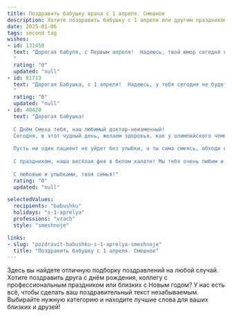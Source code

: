 ```yaml
---
title: Поздравить бабушку врача с 1 апреля. Смешное
description: Хотите поздравить бабушку с 1 апреля или другим праздником? Наш ИИ создаст незабываемое поздравление, а вы обязательно выделитесь среди других.  
date: 2025-01-06
tags: second tag
wishes:
- id: 131450
  text: "Дорогая бабуля, с Первым апреля!  Надеюсь, твой юмор сегодня крепче, чем твои диагнозы!  Пусть этот день будет полон веселых розыгрышей и ни одной мигрени (а если и будет, то только от смеха!).  Будь здорова и бодра, как всегда, и помни:  даже самый опытный врач не застрахован от первоапрельских шуток!
  "
  rating: "0"
  updated: "null"
- id: 81713
  text: "Дорогая Бабушка, с 1 апреля!  Надеюсь, у тебя сегодня не будет \"больных\" пациентов, а только здоровые шутки и веселый смех!  Будь здорова и бодра! 😄🎉
  "
  rating: "0"
  updated: "null"
- id: 40420
  text: "Дорогая бабушка!
  
  С Днём Смеха тебя, наш любимый доктор-неизменный!
  Сегодня, в этот чудный день, желаем здоровья, как у олимпийского чемпиона, и юмора, как у комика на вечеринке! Пусть твой диагноз будет всегда «Смех и радость», а рецепт — только из смеха и шуток.
  
  Пусть ни один пациент не уйдет без улыбки, а ты сама смеясь, обходи всех без исключения! Желаем, чтобы шутки всегда были на уровне, а подшучивание над собой — приносило лишь радость.
  
  С праздником, наша весёлая фея в белом халате! Мы тебя очень любим и всегда рады твоему смеху!
  
  С любовью и улыбками, твоя семья!"
  rating: "0"
  updated: "null"

selectedValues:
  recipients: "babushku"
  holidays: "s-1-aprelya"
  professions: "vrach"
  style: "smeshnoje"

links:
- slug: "pozdravit-babushku-s-1-aprelya-smeshnoje"
  title: "Поздравить бабушку с 1 апреля. Смешное"
---
```


Здесь вы найдете отличную подборку поздравлений на любой случай.
Хотите поздравить друга с днём рождения, коллегу с профессиональным праздником или близких с Новым годом? У нас есть всё, чтобы сделать ваш поздравительный текст незабываемым. Выбирайте нужную категорию и находите лучшие слова для ваших близких и друзей!
